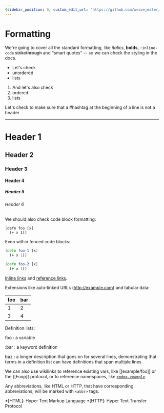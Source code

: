 ```yaml
---
{sidebar_position: 0, custom_edit_url: 'https://github.com/weavejester/codox/tree/master/doc/formatting.md'}
---
```


# Formatting

We're going to cover all the standard formatting, like *italics*, **bolds**,
`:inline-code` ~~strikethrough~~ and "smart quotes" -- so we can check the
styling in the docs.

- Let's check
- unordered
- lists

1. And let's also check
2. ordered
2. lists

Let's check to make sure that a
#hashtag at the beginning of a line is not a header

---
# Header 1
## Header 2
### Header 3
#### Header 4
##### Header 5
###### Header 6

We should also check code block formatting:

    (defn foo [x]
      (+ x 1))

Even within fenced code blocks:

```clojure
(defn foo-1 [x]
  (+ x 1))
```

~~~clojure
(defn foo-2 [x]
  (+ x 1))
~~~

[Inline links](http://example.com) and [reference links][1].

[1]: http://example.com

Extensions like auto-linked URLs (http://example.com) and tabular data:

foo | bar
----|----
 1  |  2
 3  |  4

Definition lists:

foo
: a variable

:bar
: a keyword definition

baz
: a longer description that goes on for several lines, demonstrating that
  terms in a definition list can have definitions that span multiple lines.

We can also use wikilinks to reference existing vars, like [[example/foo]] or
the [[Foop]] protocol, or to reference namespaces, like [`codox.example`](./api/codox/example/).

Any abbreviations, like HTML or HTTP, that have corresponding abbreviations,
will be marked with `<abbr>` tags.

*[HTML]: Hyper Text Markup Language
*[HTTP]: Hyper Text Transfer Protocol
